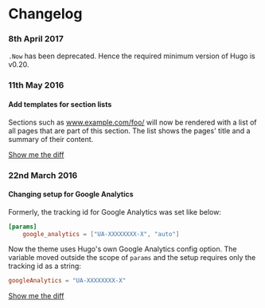 # Changelog


### 8th April 2017

`.Now` has been deprecated. Hence the required minimum version of Hugo is v0.20.

### 11th May 2016

#### Add templates for section lists

Sections such as www.example.com/foo/ will now be rendered with a list of all pages that are part of this section. The list shows the pages' title and a summary of their content.

[Show me the diff](https://github.com/digitalcraftsman/hugo-material-docs/commit/1f8393a8d4ce1b8ee3fc7d87be05895c12810494)

### 22nd March 2016

#### Changing setup for Google Analytics

Formerly, the tracking id for Google Analytics was set like below:

```toml
[params]
    google_analytics = ["UA-XXXXXXXX-X", "auto"]
```

Now the theme uses Hugo's own Google Analytics config option. The variable moved outside the scope of `params` and the setup requires only the tracking id as a string:

```toml
googleAnalytics = "UA-XXXXXXXX-X"
```

[Show me the diff](https://github.com/digitalcraftsman/hugo-material-docs/commit/fa10c8eef935932426d46b662a51f29a5e0d48e2)
